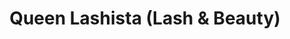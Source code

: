 ---
title: "Queen Lashista (Lash & Beauty)"
url: /bristol/queen-lashista-lash-und-beauty/
shop: Kosmetik
---